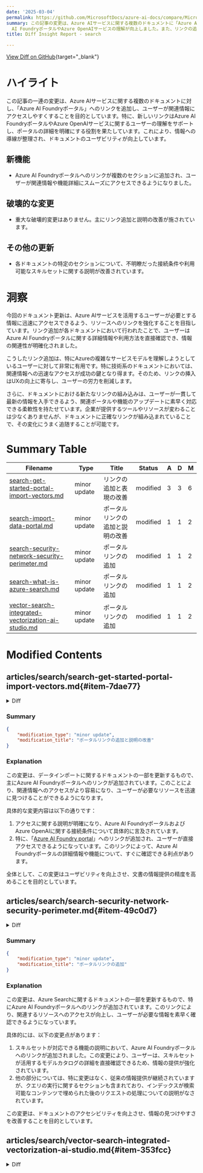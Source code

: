 ```yaml
---
date: '2025-03-04'
permalink: https://github.com/MicrosoftDocs/azure-ai-docs/compare/MicrosoftDocs:ab648e8...MicrosoftDocs:bf9270b
summary: この記事の変更は、Azure AIサービスに関する複数のドキュメントに「Azure AI Foundryポータル」へのリンクを追加したことを目的としています。この変更により、ユーザーは関連情報にアクセスしやすくなり、特にAzure
  AI FoundryポータルやAzure OpenAIサービスの理解が向上しました。また、リンクの追加により、ドキュメントのユーザビリティが改善されています。破壊的変更はなく、主にリンクの追加と説明の明確化が行われました。この更新は、ユーザーが必要な情報に迅速にアクセスできるようにすることを目指しており、特に技術系のドキュメントにおいては、関連情報への迅速なアクセスが重要です。
title: Diff Insight Report - search

---
```


[View Diff on GitHub](https://github.com/MicrosoftDocs/azure-ai-docs/compare/MicrosoftDocs:ab648e8...MicrosoftDocs:bf9270b){target="_blank"}

# ハイライト

この記事の一連の変更は、Azure AIサービスに関する複数のドキュメントに対し、「Azure AI Foundryポータル」へのリンクを追加し、ユーザーが関連情報にアクセスしやすくすることを目的としています。特に、新しいリンクはAzure AI FoundryポータルやAzure OpenAIサービスに関するユーザーの理解をサポートし、ポータルの詳細を明確にする役割を果たしています。これにより、情報への導線が整理され、ドキュメントのユーザビリティが向上しています。

## 新機能

- Azure AI Foundryポータルへのリンクが複数のセクションに追加され、ユーザーが関連情報や機能詳細にスムーズにアクセスできるようになりました。

## 破壊的な変更

- 重大な破壊的変更はありません。主にリンク追加と説明の改善が施されています。

## その他の更新

- 各ドキュメントの特定のセクションについて、不明瞭だった接続条件や利用可能なスキルセットに関する説明が改善されています。

# 洞察

今回のドキュメント更新は、Azure AIサービスを活用するユーザーが必要とする情報に迅速にアクセスできるよう、リソースへのリンクを強化することを目指しています。リンク追加が各ドキュメントにおいて行われたことで、ユーザーはAzure AI Foundryポータルに関する詳細情報や利用方法を直接確認でき、情報の関連性が明確化されました。

こうしたリンク追加は、特にAzureの複雑なサービスモデルを理解しようとしているユーザーに対して非常に有用です。特に技術系のドキュメントにおいては、関連情報への迅速なアクセスが成功の鍵となり得ます。そのため、リンクの挿入はUXの向上に寄与し、ユーザーの労力を削減します。

さらに、ドキュメントにおける新たなリンクの組み込みは、ユーザーが一貫して最新の情報を入手できるよう、関連ポータルや機能のアップデートに素早く対応できる柔軟性を持たせています。企業が提供するツールやリソースが変わることは少なくありませんが、ドキュメントに正確なリンクが組み込まれていることで、その変化にうまく追随することが可能です。

# Summary Table
|  Filename  | Type |    Title    | Status | A  | D  | M  |
|------------|------|-------------|--------|----|----|----|
| [search-get-started-portal-import-vectors.md](#item-7dae77) | minor update | リンクの追加と表現の改善 | modified | 3 | 3 | 6 | 
| [search-import-data-portal.md](#item-b804d1) | minor update | ポータルリンクの追加と説明の改善 | modified | 1 | 1 | 2 | 
| [search-security-network-security-perimeter.md](#item-49c0d7) | minor update | ポータルリンクの追加 | modified | 1 | 1 | 2 | 
| [search-what-is-azure-search.md](#item-93853a) | minor update | ポータルリンクの追加 | modified | 1 | 1 | 2 | 
| [vector-search-integrated-vectorization-ai-studio.md](#item-353fcc) | minor update | ポータルリンクの追加 | modified | 1 | 1 | 2 | 


# Modified Contents
## articles/search/search-get-started-portal-import-vectors.md{#item-7dae77}

<details>
<summary>Diff</summary>
````diff
@@ -52,7 +52,7 @@ Use an embedding model on an Azure AI platform in the [same region as Azure AI S
 
 If you use the Azure OpenAI Service, the endpoint must have an associated [custom subdomain](/azure/ai-services/cognitive-services-custom-subdomains). A custom subdomain is an endpoint that includes a unique name (for example, `https://hereismyuniquename.cognitiveservices.azure.com`). If the service was created through the Azure portal, this subdomain is automatically generated as part of your service setup. Ensure that your service includes a custom subdomain before using it with the Azure AI Search integration.
 
-Azure OpenAI Service resources (with access to embedding models) that were created in Azure AI Foundry portal aren't supported. Only the Azure OpenAI Service resources created in the Azure portal are compatible with the **Azure OpenAI Embedding** skill integration.
+Azure OpenAI Service resources (with access to embedding models) that were created in [Azure AI Foundry portal](https://ai.azure.com/) aren't supported. Only the Azure OpenAI Service resources created in the Azure portal are compatible with the **Azure OpenAI Embedding** skill integration.
 
 ### Public endpoint requirements
 
@@ -157,7 +157,7 @@ This section points you to the content that works for this quickstart.
 
 ## Set up embedding models
 
-The wizard can use embedding models deployed from Azure OpenAI, Azure AI Vision, or from the model catalog in Azure AI Foundry portal.
+The wizard can use embedding models deployed from Azure OpenAI, Azure AI Vision, or from the model catalog in [Azure AI Foundry portal](https://ai.azure.com/).
 
 ### [Azure OpenAI](#tab/model-aoai)
 
@@ -351,7 +351,7 @@ However, if you work with content that includes useful images, you can apply AI
 
 Azure AI Search and your Azure AI resource must be in the same region or configured for [keyless billing connections](cognitive-search-attach-cognitive-services.md).
 
-1. On the **Vectorize your images** page, specify the kind of connection the wizard should make. For image vectorization, the wizard can connect to embedding models in Azure AI Foundry portal or Azure AI Vision.
+1. On the **Vectorize your images** page, specify the kind of connection the wizard should make. For image vectorization, the wizard can connect to embedding models in [Azure AI Foundry portal](https://ai.azure.com/) or Azure AI Vision.
 
 1. Specify the subscription.
 
````
</details>

### Summary

```json
{
    "modification_type": "minor update",
    "modification_title": "リンクの追加と表現の改善"
}
```

### Explanation
この変更は、Azure AIサービスに関するドキュメントの内容を改善するために行われました。具体的には、いくつかのリンクが追加され、特定のポータルに関する説明が明確化されています。具体的には、Azure AI Foundryポータルへのリンクがテキスト内に追加され、ユーザーがより簡単に関連する情報にアクセスできるように修正されています。

変更点の詳細は以下の通りです：
1. Azure OpenAIサービスリソースがAzure AI Foundryポータルで作成された場合にサポートされないことを明確にするために、「[Azure AI Foundry portal](https://ai.azure.com/)」へのリンクが追加されました。 
2. ウィザードが利用できる埋め込みモデルに関する説明で、同様に「[Azure AI Foundry portal](https://ai.azure.com/)」へのリンクが追加されました。
3. 画像ベクトル化のページにおいて、ウィザードが接続できる埋め込みモデルを指定する際にも、Azure AI Foundryポータルへのリンクが挿入されました。

これにより、ユーザーは関連するポータルにスムーズにアクセスでき、情報の理解が促進されることを目的としています。

## articles/search/search-import-data-portal.md{#item-b804d1}

<details>
<summary>Diff</summary>
````diff
@@ -150,7 +150,7 @@ You can use the wizards over restricted public connections, but not all function
 
   The Azure resource must admit network requests from the IP address of the device used on the connection. You should also list Azure AI Search as a trusted service on the resource's network configuration. For example, in Azure Storage, you can list `Microsoft.Search/searchServices` as a trusted service.
 
-+ On connections to an Azure AI multi-service account that you provide, or on connections to embedding models deployed in Azure AI Foundry portal or Azure OpenAI, public internet access must be enabled unless your search service meets the creation date, tier, and region requirements for private connections. For more information about these requirements, see [Make outbound connections through a shared private link](search-indexer-howto-access-private.md).
++ On connections to an Azure AI multi-service account that you provide, or on connections to embedding models deployed in [Azure AI Foundry portal](https://ai.azure.com/) or Azure OpenAI, public internet access must be enabled unless your search service meets the creation date, tier, and region requirements for private connections. For more information about these requirements, see [Make outbound connections through a shared private link](search-indexer-howto-access-private.md).
 
   Connections to Azure AI multi-service are for [billing purposes](cognitive-search-attach-cognitive-services.md). Billing occurs when API calls exceed the free transaction count (20 per indexer run) for built-in skills called by the **Import data** wizard or integrated vectorization in the **Import and vectorize data** wizard. 
 
````
</details>

### Summary

```json
{
    "modification_type": "minor update",
    "modification_title": "ポータルリンクの追加と説明の改善"
}
```

### Explanation
この変更は、データインポートに関するドキュメントの一部を更新するもので、主にAzure AI Foundryポータルへのリンクが追加されています。このことにより、関連情報へのアクセスがより容易になり、ユーザーが必要なリソースを迅速に見つけることができるようになります。

具体的な変更内容は以下の通りです：
1. アクセスに関する説明が明確になり、Azure AI FoundryポータルおよびAzure OpenAIに関する接続条件について具体的に言及されています。
2. 特に、「[Azure AI Foundry portal](https://ai.azure.com/)」へのリンクが追加され、ユーザーが直接アクセスできるようになっています。このリンクによって、Azure AI Foundryポータルの詳細情報や機能について、すぐに確認できる利点があります。

全体として、この変更はユーザビリティを向上させ、文書の情報提供の精度を高めることを目的としています。

## articles/search/search-security-network-security-perimeter.md{#item-49c0d7}

<details>
<summary>Diff</summary>
````diff
@@ -167,7 +167,7 @@ Within the perimeter, all resources have mutual access at the network level. You
 
 For resources outside of the network security perimeter, you must specify inbound and outbound access rules. Inbound rules specify which connections to allow in, and outbound rules specify which requests are allowed out.
 
-A search service accepts inbound requests from apps like Azure AI Foundry portal, Azure Machine Learning prompt flow, and any app that sends indexing or query requests. A search service sends outbound requests during indexer-based indexing and skillset execution. This section explains how to set up inbound and outbound access rules for Azure AI Search scenarios.
+A search service accepts inbound requests from apps like [Azure AI Foundry portal](https://ai.azure.com/), Azure Machine Learning prompt flow, and any app that sends indexing or query requests. A search service sends outbound requests during indexer-based indexing and skillset execution. This section explains how to set up inbound and outbound access rules for Azure AI Search scenarios.
 
    > [!NOTE]
    > Any service associated with a network security perimeter implicitly allows inbound and outbound access to any other service associated with the same network security perimeter when that access is authenticated using [managed identities and role assignments](/entra/identity/managed-identities-azure-resources/overview). Access rules only need to be created when allowing access outside of the network security perimeter, or for access authenticated using API keys.
````
</details>

### Summary

```json
{
    "modification_type": "minor update",
    "modification_title": "ポータルリンクの追加"
}
```

### Explanation
この変更は、ネットワークセキュリティ境界に関するドキュメントの一部を更新するもので、特にAzure AI Foundryポータルへのリンクが追加されています。このリンクにより、関連するリソースに対するアクセスが容易になり、ユーザーが必要な情報を迅速に見つけることができるようになります。

具体的には、以下の変更点があります：
1. 検索サービスが受け入れるインバウンドリクエストの説明において、Azure AI Foundryポータルへのリンクが追加されました。このリンクは、ユーザーがAzure AI Foundryポータルに直接アクセスできるようにするもので、情報の導線が整理されています。
2. その他のサービスとのインバウンドおよびアウトバウンドアクセスルールについての説明はそのままであり、変更後の文書でも引き続き、ネットワークセキュリティ境界におけるリソース間のアクセスに関する要件が説明されています。

この変更により、ドキュメントはユーザーフレンドリーになり、必要な情報をより簡単に取得できるようにすることを目的としています。

## articles/search/search-what-is-azure-search.md{#item-93853a}

<details>
<summary>Diff</summary>
````diff
@@ -49,7 +49,7 @@ On the search service itself, the two primary workloads are *indexing* and *quer
 
   [Applied AI](cognitive-search-concept-intro.md) through a [skillset](cognitive-search-working-with-skillsets.md) extends indexing with image and language models. If you have images or large unstructured text in source document, you can attach skills that perform OCR, analyze and describe images, infer structure, translate text, and more. Output is text that can be serialized into JSON and ingested into a search index.
 
-  Skillsets can also perform [data chunking and vectorization during indexing](vector-search-integrated-vectorization.md). Skills that attach to Azure OpenAI, the model catalog in Azure AI Foundry portal, or custom skills that attach to any external chunking and embedding model can be used during indexing to create vector data. Output is chunked vector content that can be ingested into a search index.
+  Skillsets can also perform [data chunking and vectorization during indexing](vector-search-integrated-vectorization.md). Skills that attach to Azure OpenAI, the model catalog in [Azure AI Foundry portal](https://ai.azure.com/), or custom skills that attach to any external chunking and embedding model can be used during indexing to create vector data. Output is chunked vector content that can be ingested into a search index.
 
 + [**Querying**](search-query-overview.md) can happen once an index is populated with searchable content, when your client app sends query requests to a search service and handles responses. All query execution is over a search index that you control.
 
````
</details>

### Summary

```json
{
    "modification_type": "minor update",
    "modification_title": "ポータルリンクの追加"
}
```

### Explanation
この変更は、Azure Searchに関するドキュメントの一部を更新するもので、特にAzure AI Foundryポータルへのリンクが追加されています。このリンクにより、関連するリソースへのアクセスが向上し、ユーザーが必要な情報を素早く確認できるようになっています。

具体的には、以下の変更点があります：
1. スキルセットが対応できる機能の説明において、Azure AI Foundryポータルへのリンクが追加されました。この変更により、ユーザーは、スキルセットが活用するモデルカタログの詳細を直接確認できるため、情報の提供が強化されています。
2. 他の部分については、特に変更はなく、従来の情報提供が継続されていますが、クエリの実行に関するセクションも含まれており、インデックスが検索可能なコンテンツで埋められた後のリクエストの処理についての説明がなされています。

この変更は、ドキュメントのアクセシビリティを向上させ、情報の見つけやすさを改善することを目的としています。

## articles/search/vector-search-integrated-vectorization-ai-studio.md{#item-353fcc}

<details>
<summary>Diff</summary>
````diff
@@ -245,7 +245,7 @@ If you selected a different `embedding_types` in your skill definition that you
 
 ## Sample Azure AI Foundry vectorizer payload
 
-The [Azure AI Foundry vectorizer](vector-search-vectorizer-azure-machine-learning-ai-studio-catalog.md), unlike the AML skill, is tailored to work only with those embedding models that are deployable via the Azure AI Foundry model catalog. The main difference is that you don't have to worry about the request and response payload, but you do have to provide the `modelName`, which corresponds to the "Model ID" that you copied after deploying the model in Azure AI Foundry portal. 
+The [Azure AI Foundry vectorizer](vector-search-vectorizer-azure-machine-learning-ai-studio-catalog.md), unlike the AML skill, is tailored to work only with those embedding models that are deployable via the Azure AI Foundry model catalog. The main difference is that you don't have to worry about the request and response payload, but you do have to provide the `modelName`, which corresponds to the "Model ID" that you copied after deploying the model in [Azure AI Foundry portal](https://ai.azure.com/). 
 
 Here's a sample payload of how you would configure the vectorizer on your index definition given the properties copied from Azure AI Foundry.
 
````
</details>

### Summary

```json
{
    "modification_type": "minor update",
    "modification_title": "ポータルリンクの追加"
}
```

### Explanation
この変更は、Azure AI Foundryのベクターライザーに関するドキュメントの一部を更新するもので、特にAzure AI Foundryポータルへのリンクが追加されています。このリンクにより、ユーザーは関連するリソースに直接アクセスし、利用方法を簡単に確認できるようになります。

具体的には、以下の変更点があります：
1. Azure AI FoundryベクターライザーがAMLスキルとどのように異なるかの説明において、Azure AI Foundryポータルへのリンクが組み込まれました。このリンクにより、モデルのデプロイ後にコピーした"Model ID"について、ユーザーが容易に参照できるようにされています。
2. それ以外の文言は変更されておらず、ベクターライザーの設定方法についてのサンプルペイロードの説明が引き続き行われています。

この変更は、ドキュメントの明確性を向上させ、ユーザーが必要な情報を迅速に見つけられるようにすることを目的としています。


